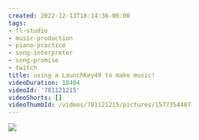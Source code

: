 ```yaml
---
created: 2022-12-13T18:14:36-06:00
tags:
- fl-studio
- music-production
- piano-practice
- song-interpreter
- song-promise
- twitch
title: using a LaunchKey49 to make music!
videoDuration: 18404
videoId: '781121215'
videoShorts: []
videoThumbId: /videos/781121215/pictures/1577354407
---
```


![](20221214001436.jpg)
